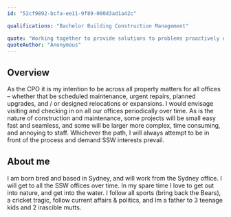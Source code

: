 ```yaml
---
id: "52cf9892-bcfa-ee11-9f89-000d3ad1a42c"

qualifications: "Bachelor Building Construction Management"

quote: "Working together to provide solutions to problems proactively every day, for our clients and internally"
quoteAuthor: "Anonymous"
---
```


## Overview
As the CPO it is my intention to be across all property matters for all offices – whether that be scheduled maintenance, urgent repairs, planned upgrades, and / or designed relocations or expansions.  I would envisage visiting and checking in on all our offices periodically over time. As is the nature of construction and maintenance, some projects will be small easy fast and seamless, and some will be larger more complex, time consuming, and annoying to staff. Whichever the path, I will always attempt to be in front of the process and demand SSW interests prevail. 


## About me
I am born bred and based in Sydney, and will work from the Sydney office. I will get to all the SSW offices over time. In my spare time I love to get out into nature, and get into the water. I follow all sports (bring back the Bears), a cricket tragic, follow current affairs & politics, and Im a father to 3 teenage kids and 2 irascible mutts. 

